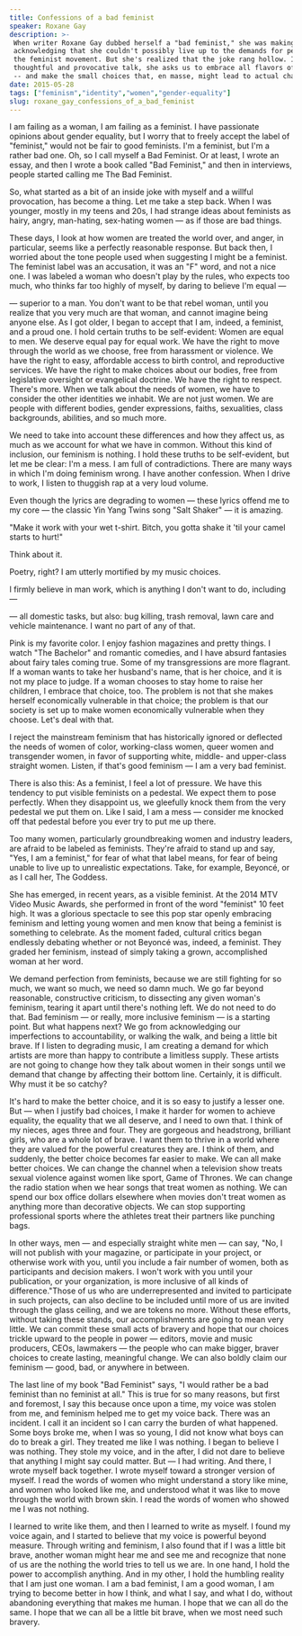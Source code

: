 ```yaml
---
title: Confessions of a bad feminist
speaker: Roxane Gay
description: >-
 When writer Roxane Gay dubbed herself a "bad feminist," she was making a joke,
 acknowledging that she couldn't possibly live up to the demands for perfection of
 the feminist movement. But she's realized that the joke rang hollow. In a
 thoughtful and provocative talk, she asks us to embrace all flavors of feminism
 -- and make the small choices that, en masse, might lead to actual change.
date: 2015-05-28
tags: ["feminism","identity","women","gender-equality"]
slug: roxane_gay_confessions_of_a_bad_feminist
---
```


I am failing as a woman, I am failing as a feminist. I have passionate opinions about
gender equality, but I worry that to freely accept the label of "feminist," would not be
fair to good feminists. I'm a feminist, but I'm a rather bad one. Oh, so I call myself a
Bad Feminist. Or at least, I wrote an essay, and then I wrote a book called "Bad
Feminist," and then in interviews, people started calling me The Bad Feminist.

So, what started as a bit of an inside joke with myself and a willful provocation, has
become a thing. Let me take a step back. When I was younger, mostly in my teens and 20s, I
had strange ideas about feminists as hairy, angry, man-hating, sex-hating women — as if
those are bad things. 

These days, I look at how women are treated the world over, and anger, in particular,
seems like a perfectly reasonable response. But back then, I worried about the tone people
used when suggesting I might be a feminist. The feminist label was an accusation, it was
an "F" word, and not a nice one. I was labeled a woman who doesn't play by the rules, who
expects too much, who thinks far too highly of myself, by daring to believe I'm equal —

— superior to a man. You don't want to be that rebel woman, until you realize that you
very much are that woman, and cannot imagine being anyone else. As I got older, I began to
accept that I am, indeed, a feminist, and a proud one. I hold certain truths to be
self-evident: Women are equal to men. We deserve equal pay for equal work. We have the
right to move through the world as we choose, free from harassment or violence. We have
the right to easy, affordable access to birth control, and reproductive services. We have
the right to make choices about our bodies, free from legislative oversight or evangelical
doctrine. We have the right to respect. There's more. When we talk about the needs of
women, we have to consider the other identities we inhabit. We are not just women. We are
people with different bodies, gender expressions, faiths, sexualities, class backgrounds,
abilities, and so much more.

We need to take into account these differences and how they affect us, as much as we
account for what we have in common. Without this kind of inclusion, our feminism is
nothing. I hold these truths to be self-evident, but let me be clear: I'm a mess. I am full
of contradictions. There are many ways in which I'm doing feminism wrong. I have another
confession. When I drive to work, I listen to thuggish rap at a very loud volume.

Even though the lyrics are degrading to women — these lyrics offend me to my core — the
classic Yin Yang Twins song "Salt Shaker" — it is amazing. 

"Make it work with your wet t-shirt. Bitch, you gotta shake it 'til your camel starts to
hurt!" 

Think about it. 

Poetry, right? I am utterly mortified by my music choices. 

I firmly believe in man work, which is anything I don't want to do, including —

— all domestic tasks, but also: bug killing, trash removal, lawn care and vehicle
maintenance. I want no part of any of that. 

Pink is my favorite color. I enjoy fashion magazines and pretty things. I watch "The
Bachelor" and romantic comedies, and I have absurd fantasies about fairy tales coming
true. Some of my transgressions are more flagrant. If a woman wants to take her husband's
name, that is her choice, and it is not my place to judge. If a woman chooses to stay home
to raise her children, I embrace that choice, too. The problem is not that she makes
herself economically vulnerable in that choice; the problem is that our society is set up 
to make women economically vulnerable when they choose. Let's deal with that.

I reject the mainstream feminism that has historically ignored or deflected the needs of
women of color, working-class women, queer women and transgender women, in favor of
supporting white, middle- and upper-class straight women. Listen, if that's good feminism
— I am a very bad feminist. 

There is also this: As a feminist, I feel a lot of pressure. We have this tendency to put
visible feminists on a pedestal. We expect them to pose perfectly. When they disappoint
us, we gleefully knock them from the very pedestal we put them on. Like I said, I am a
mess — consider me knocked off that pedestal before you ever try to put me up there.

Too many women, particularly groundbreaking women and industry leaders, are afraid to be
labeled as feminists. They're afraid to stand up and say, "Yes, I am a feminist," for fear
of what that label means, for fear of being unable to live up to unrealistic
expectations. Take, for example, Beyoncé, or as I call her, The Goddess.

She has emerged, in recent years, as a visible feminist. At the 2014 MTV Video Music
Awards, she performed in front of the word "feminist" 10 feet high. It was a glorious
spectacle to see this pop star openly embracing feminism and letting young women and men
know that being a feminist is something to celebrate. As the moment faded, cultural
critics began endlessly debating whether or not Beyoncé was, indeed, a feminist. They
graded her feminism, instead of simply taking a grown, accomplished woman at her word.

We demand perfection from feminists, because we are still fighting for so much, we want so
much, we need so damn much. We go far beyond reasonable, constructive criticism, to
dissecting any given woman's feminism, tearing it apart until there's nothing left. We do
not need to do that. Bad feminism — or really, more inclusive feminism — is a starting
point. But what happens next? We go from acknowledging our imperfections to accountability,
or walking the walk, and being a little bit brave. If I listen to degrading music, I am
creating a demand for which artists are more than happy to contribute a limitless supply.
These artists are not going to change how they talk about women in their songs until we
demand that change by affecting their bottom line. Certainly, it is difficult. Why must it
be so catchy? 

It's hard to make the better choice, and it is so easy to justify a lesser one. But — when
I justify bad choices, I make it harder for women to achieve equality, the equality that
we all deserve, and I need to own that. I think of my nieces, ages three and four. They are
gorgeous and headstrong, brilliant girls, who are a whole lot of brave. I want them to
thrive in a world where they are valued for the powerful creatures they are. I think of
them, and suddenly, the better choice becomes far easier to make. We can all make better
choices. We can change the channel when a television show treats sexual violence against
women like sport, Game of Thrones. We can change the radio station when we hear songs that
treat women as nothing. We can spend our box office dollars elsewhere when movies don't
treat women as anything more than decorative objects. We can stop supporting professional
sports where the athletes treat their partners like punching bags.

In other ways, men — and especially straight white men — can say, "No, I will not publish
with your magazine, or participate in your project, or otherwise work with you, until you
include a fair number of women, both as participants and decision makers. I won't work
with you until your publication, or your organization, is more inclusive of all kinds of
difference."Those of us who are underrepresented and invited to participate in such
projects, can also decline to be included until more of us are invited through the glass
ceiling, and we are tokens no more. Without these efforts, without taking these stands, our
accomplishments are going to mean very little. We can commit these small acts of bravery
and hope that our choices trickle upward to the people in power — editors, movie and music
producers, CEOs, lawmakers — the people who can make bigger, braver choices to create
lasting, meaningful change. We can also boldly claim our feminism — good, bad, or anywhere
in between.

The last line of my book "Bad Feminist" says, "I would rather be a bad feminist than no
feminist at all." This is true for so many reasons, but first and foremost, I say this
because once upon a time, my voice was stolen from me, and feminism helped me to get my
voice back. There was an incident. I call it an incident so I can carry the burden of what
happened. Some boys broke me, when I was so young, I did not know what boys can do to
break a girl. They treated me like I was nothing. I began to believe I was nothing. They
stole my voice, and in the after, I did not dare to believe that anything I might say
could matter. But — I had writing. And there, I wrote myself back together. I wrote myself
toward a stronger version of myself. I read the words of women who might understand a
story like mine, and women who looked like me, and understood what it was like to move
through the world with brown skin. I read the words of women who showed me I was not
nothing.

I learned to write like them, and then I learned to write as myself. I found my voice
again, and I started to believe that my voice is powerful beyond measure. Through writing
and feminism, I also found that if I was a little bit brave, another woman might hear me
and see me and recognize that none of us are the nothing the world tries to tell us we
are. In one hand, I hold the power to accomplish anything. And in my other, I hold the
humbling reality that I am just one woman. I am a bad feminist, I am a good woman, I am
trying to become better in how I think, and what I say, and what I do, without abandoning
everything that makes me human. I hope that we can all do the same. I hope that we can all
be a little bit brave, when we most need such bravery. 

<!--
ad_duration=3.33
event="TEDWomen 2015"
external_start_time=0
intro_duration=11.82
is_subtitle_required="False"
is_talk_featured="True"
language="en"
language_swap="False"
native_language="en"
number_of_related_talks=6
number_of_speakers=1
number_of_subtitled_videos=32
number_of_tags=4
number_of_talk_download_languages=32
number_of_talk_more_resources=0
number_of_talk_recommendations=0
number_of_talks_take_actions=0
post_ad_duration=0.83
published_timestamp="2015-06-22 15:22:48"
recording_date="2015-05-28"
speaker_description="Writer"
speaker_is_published=1
speaker_name="Roxane Gay"
talk_name="Confessions of a bad feminist"
talks_tags=["feminism","identity","women","gender-equality"]
url_audio="https://download.ted.com/talks/RoxaneGay_2015W.mp3?apikey=acme-roadrunner"
url_photo_speaker="https://pe.tedcdn.com/images/ted/bc1dddedab96d72df5f980738f0ad587fa18c2c1_254x191.jpg"
url_photo_talk="https://pe.tedcdn.com/images/ted/65b1ae4b5c831758b5ed12a91a5220325d616cf1_2880x1620.jpg"
url_webpage="https://www.ted.com/talks/roxane_gay_confessions_of_a_bad_feminist"
video_type_name="TED Stage Talk"
-->